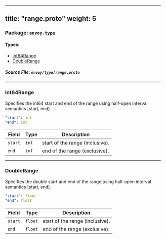 
---
title: "range.proto"
weight: 5
---

<!-- Code generated by solo-kit. DO NOT EDIT. -->


### Package: `envoy.type` 
#### Types:


- [Int64Range](#int64range)
- [DoubleRange](#doublerange)
  



##### Source File: `envoy/type/range.proto`





---
### Int64Range

 
Specifies the int64 start and end of the range using half-open interval semantics [start,
end).

```yaml
"start": int
"end": int

```

| Field | Type | Description |
| ----- | ---- | ----------- | 
| `start` | `int` | start of the range (inclusive). |
| `end` | `int` | end of the range (exclusive). |




---
### DoubleRange

 
Specifies the double start and end of the range using half-open interval semantics [start,
end).

```yaml
"start": float
"end": float

```

| Field | Type | Description |
| ----- | ---- | ----------- | 
| `start` | `float` | start of the range (inclusive). |
| `end` | `float` | end of the range (exclusive). |





<!-- Start of HubSpot Embed Code -->
<script type="text/javascript" id="hs-script-loader" async defer src="//js.hs-scripts.com/5130874.js"></script>
<!-- End of HubSpot Embed Code -->
